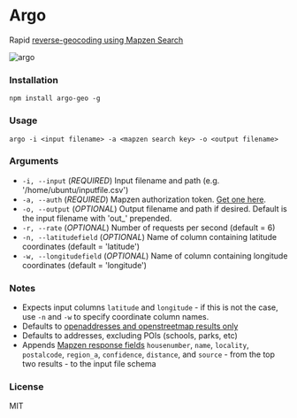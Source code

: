# Argo
Rapid [reverse-geocoding using Mapzen Search](https://mapzen.com/documentation/search/reverse/)

![argo](boat.jpg)

### Installation
`npm install argo-geo -g`

### Usage
`argo -i <input filename> -a <mapzen search key> -o <output filename> `

### Arguments
* `-i, --input` (_REQUIRED_) Input filename and path (e.g. '/home/ubuntu/inputfile.csv')
* `-a, --auth` (_REQUIRED_) Mapzen authorization token. [Get one here](https://mapzen.com/developers/).
* `-o, --output` (_OPTIONAL_) Output filename and path if desired. Default is the input filename with 'out_' prepended. 
* `-r, --rate` (_OPTIONAL_) Number of requests per second (default = 6)
* `-n, --latitudefield` (_OPTIONAL_) Name of column containing latitude coordinates (default = 'latitude')
* `-w, --longitudefield` (_OPTIONAL_) Name of column containing longitude coordinates (default = 'longitude')

### Notes
* Expects input columns `latitude` and `longitude` - if this is not the case, use `-n` and `-w` to specify coordinate column names.
* Defaults to [openaddresses and openstreetmap results only](https://mapzen.com/documentation/search/reverse/#filter-by-data-source)
* Defaults to addresses, excluding POIs (schools, parks, etc)
* Appends [Mapzen response fields](https://search.mapzen.com/v1/reverse?api_key=search-XXXXXXX&point.lat=48.858268&point.lon=2.294471) `housenumber`, `name`, `locality`, `postalcode`, `region_a`, `confidence`, `distance`, and `source` - from the top two results - to the input file schema

### License

MIT